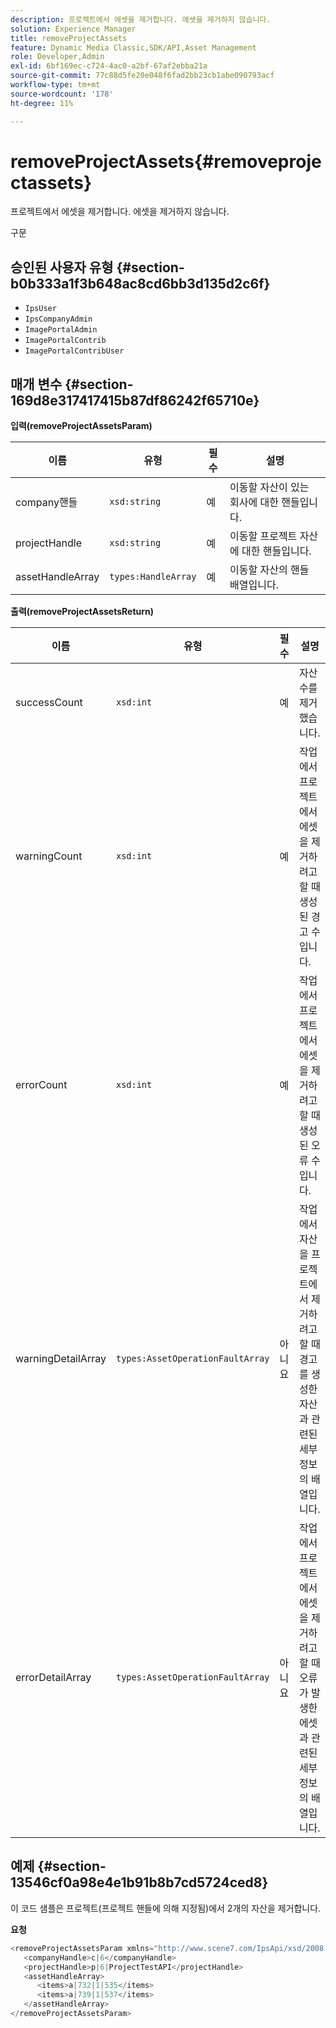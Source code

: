 ```yaml
---
description: 프로젝트에서 에셋을 제거합니다. 에셋을 제거하지 않습니다.
solution: Experience Manager
title: removeProjectAssets
feature: Dynamic Media Classic,SDK/API,Asset Management
role: Developer,Admin
exl-id: 6bf169ec-c724-4ac0-a2bf-67af2ebba21a
source-git-commit: 77c88d5fe20e048f6fad2bb23cb1abe090793acf
workflow-type: tm+mt
source-wordcount: '178'
ht-degree: 11%

---
```


# removeProjectAssets{#removeprojectassets}

프로젝트에서 에셋을 제거합니다. 에셋을 제거하지 않습니다.

구문

## 승인된 사용자 유형 {#section-b0b333a1f3b648ac8cd6bb3d135d2c6f}

* `IpsUser`
* `IpsCompanyAdmin`
* `ImagePortalAdmin`
* `ImagePortalContrib`
* `ImagePortalContribUser`

## 매개 변수 {#section-169d8e317417415b87df86242f65710e}

**입력(removeProjectAssetsParam)**

| 이름 | 유형 | 필수 | 설명 |
|---|---|---|---|
| company핸들 | `xsd:string` | 예 | 이동할 자산이 있는 회사에 대한 핸들입니다. |
| projectHandle | `xsd:string` | 예 | 이동할 프로젝트 자산에 대한 핸들입니다. |
| assetHandleArray | `types:HandleArray` | 예 | 이동할 자산의 핸들 배열입니다. |

**출력(removeProjectAssetsReturn)**

| 이름 | 유형 | 필수 | 설명 |
|---|---|---|---|
| successCount | `xsd:int` | 예 | 자산 수를 제거했습니다. |
| warningCount | `xsd:int` | 예 | 작업에서 프로젝트에서 에셋을 제거하려고 할 때 생성된 경고 수입니다. |
| errorCount | `xsd:int` | 예 | 작업에서 프로젝트에서 에셋을 제거하려고 할 때 생성된 오류 수입니다. |
| warningDetailArray | `types:AssetOperationFaultArray` | 아니요 | 작업에서 자산을 프로젝트에서 제거하려고 할 때 경고를 생성한 자산과 관련된 세부 정보의 배열입니다. |
| errorDetailArray | `types:AssetOperationFaultArray` | 아니요 | 작업에서 프로젝트에서 에셋을 제거하려고 할 때 오류가 발생한 에셋과 관련된 세부 정보의 배열입니다. |

## 예제 {#section-13546cf0a98e4e1b91b8b7cd5724ced8}

이 코드 샘플은 프로젝트(프로젝트 핸들에 의해 지정됨)에서 2개의 자산을 제거합니다.

**요청**

```java
<removeProjectAssetsParam xmlns="http://www.scene7.com/IpsApi/xsd/2008-01-15">
   <companyHandle>c|6</companyHandle>
   <projectHandle>p|6|ProjectTestAPI</projectHandle>
   <assetHandleArray>
      <items>a|732|1|535</items>
      <items>a|739|1|537</items>
   </assetHandleArray>
</removeProjectAssetsParam>
```
